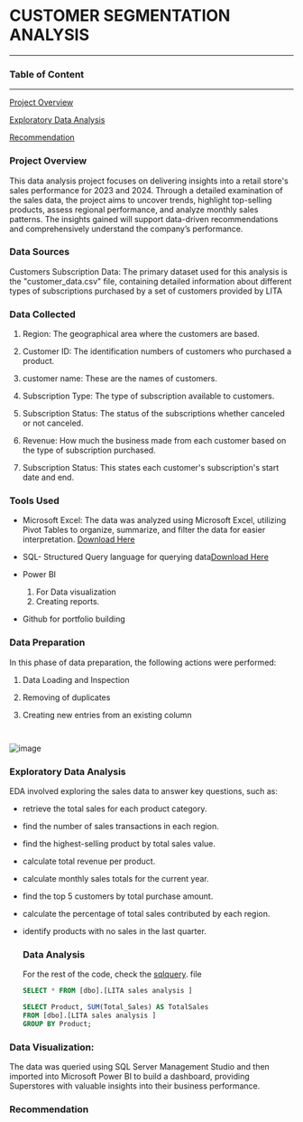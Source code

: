 # CUSTOMER SEGMENTATION ANALYSIS

---
### Table of Content
---

[Project Overview](#project-overview)

[Exploratory Data Analysis](#exploratory-data-analysis)

[Recommendation](#recommendation)


### Project Overview

This data analysis project focuses on delivering insights into a retail store's sales performance for 2023 and 2024. Through a detailed examination of the sales data, the project aims to uncover trends, highlight top-selling products, assess regional performance, and analyze monthly sales patterns. The insights gained will support data-driven recommendations and comprehensively understand the company’s performance.

### Data Sources

Customers Subscription Data: The primary dataset used for this analysis is the "customer_data.csv" file, containing detailed information about different types of subscriptions purchased by a set of customers provided by LITA

### Data Collected

1. Region: The geographical area where the customers are based.
   
2. Customer ID: The identification numbers of customers who purchased a product.

3. customer name: These are the names of customers.

4. Subscription Type: The type of subscription available to customers.

5. Subscription Status: The status of the subscriptions whether canceled or not canceled.

6. Revenue: How much the business made from each customer based on the type of subscription purchased.

7. Subscription Status: This states each customer's subscription's start date and end.
   
### Tools Used
- Microsoft Excel: The data was analyzed using Microsoft Excel, utilizing Pivot Tables to organize, summarize, and filter the data for easier interpretation. [Download Here](https://www.microsoft.com)
  
- SQL- Structured Query language for querying data[Download Here](https://learn.microsoft.com/en-us/sql/ssms/sql-server-management-studio-ssms?view=sql-server-ver16)
  
- Power BI
  1. For Data visualization
  2. Creating reports.
     
- Github for portfolio building

### Data Preparation
In this phase of data preparation, the following actions were performed:

1. Data Loading and Inspection
2. Removing of duplicates
3. Creating new entries from an existing column

   ``` 
   

![image](https://github.com/user-attachments/assets/2b969c83-3a63-43a2-a39e-84f26987ac78)



### Exploratory Data Analysis
EDA involved exploring the sales data to answer key questions, such as:
- retrieve the total sales for each product category.

- find the number of sales transactions in each region.

- find the highest-selling product by total sales value.

- calculate total revenue per product.

- calculate monthly sales totals for the current year.

- find the top 5 customers by total purchase amount.

- calculate the percentage of total sales contributed by each region.

- identify products with no sales in the last quarter.

  ### Data Analysis

  For the rest of the code, check the [sqlquery](https://github.com/Victoria-Uwegba/LITA_SALES_ANALYSIS/blob/main/SQLQuery%20Sales%20Analysis.sql). file

  ```SQL
  SELECT * FROM [dbo].[LITA sales analysis ]
  
  SELECT Product, SUM(Total_Sales) AS TotalSales
  FROM [dbo].[LITA sales analysis ]
  GROUP BY Product;


### Data Visualization:

The data was queried using SQL Server Management Studio and then imported into Microsoft Power BI to build a dashboard, providing Superstores with valuable insights into their business performance.

### Recommendation
